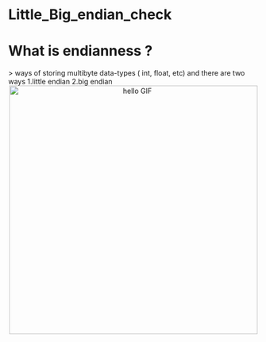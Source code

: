 # Little_Big_endian_check
<h1> What is endianness ?</h1>
> ways of storing multibyte data-types ( int, float, etc) and there are two ways 1.little endian  2.big endian 

<div align="center">
    <img width="500px" alt="hello GIF" src="https://images.squarespace-cdn.com/content/v1/549dcda5e4b0a47d0ae1db1e/1490746414666-EM74IA60AFM16OEH9G22/image-asset.png?format=500w">
</div>

